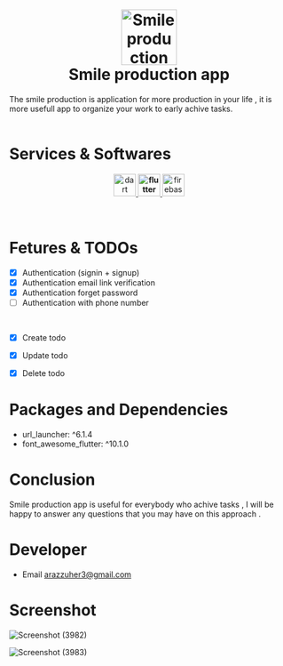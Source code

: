 <h1 align="center">
  <img alt="Smile production app" src="https://user-images.githubusercontent.com/106510867/192460206-71855902-c705-4008-99e5-a49d104b8b76.png" width=100px"/><br/>
  Smile production app
</h1>
The smile production is application for more production in your life , it is more usefull app to organize your work to early achive tasks. 
<br>
<br>

# Services & Softwares  
<center> 
<a href="https://dart.dev" target="_blank" rel="noreferrer"> <img src="https://www.vectorlogo.zone/logos/dartlang/dartlang-icon.svg" alt="dart" width="40" height="40"/> </a> 
<strong height="2">
<a href="https://flutter.dev" target="_blank" rel="noreferrer"> <img src="https://www.vectorlogo.zone/logos/flutterio/flutterio-icon.svg" alt="flutter" width="40" height="40"/> </a> 
</strong>
<a href="https://firebase.google.com/" target="_blank" rel="noreferrer"> <img src="https://www.vectorlogo.zone/logos/firebase/firebase-icon.svg" alt="firebase" width="40" height="40"/> </a>
</center>

<br>
<br>

# Fetures & TODOs
- [x] Authentication (signin + signup) 
- [x] Authentication email link verification 
- [x] Authentication forget password 
- [ ] Authentication with phone number 
<br>

- [x] Create todo
- [x] Update todo
- [x] Delete todo


# Packages and Dependencies 
- url_launcher: ^6.1.4
- font_awesome_flutter: ^10.1.0

# Conclusion 
Smile production app is useful for everybody who achive tasks , I will be happy to answer any questions that you may have on this approach .

# Developer 
- Email arazzuher3@gmail.com 

# Screenshot

![Screenshot (3982)](https://user-images.githubusercontent.com/106510867/192459124-a6c8c719-ee75-428e-9e99-20c141abf87d.png)


![Screenshot (3983)](https://user-images.githubusercontent.com/106510867/192459132-9cc3ebb9-6de3-4854-b35c-0c3ae2fefd0e.png)





